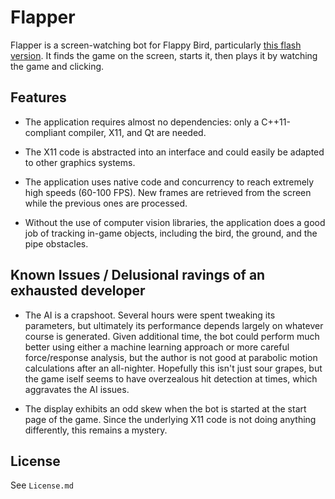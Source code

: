 # Flapper

Flapper is a screen-watching bot for Flappy Bird, particularly
[this flash version](http://www.kongregate.com/games/maxblive/flappy-bird-flash).
It finds the game on the screen, starts it, then plays it by watching the game and clicking.

## Features

- The application requires almost no dependencies: only a C++11-compliant compiler, X11, and Qt are needed.

- The X11 code is abstracted into an interface and could easily be adapted to other graphics systems.

- The application uses native code and concurrency to reach extremely high speeds (60-100 FPS).
  New frames are retrieved from the screen while the previous ones are processed.

- Without the use of computer vision libraries, the application does a good job of tracking
  in-game objects, including the bird, the ground, and the pipe obstacles.

## Known Issues / Delusional ravings of an exhausted developer

- The AI is a crapshoot.
  Several hours were spent tweaking its parameters,
  but ultimately its performance depends largely on whatever course is generated.
  Given additional time, the bot could perform much better using either a machine learning
  approach or more careful force/response analysis,
  but the author is not good at parabolic motion calculations after an all-nighter.
  Hopefully this isn't just sour grapes, but the game iself seems to have
  overzealous hit detection at times, which aggravates the AI issues.

- The display exhibits an odd skew when the bot is started at the start page of the game.
  Since the underlying X11 code is not doing anything differently, this remains a mystery.

## License

See `License.md`
